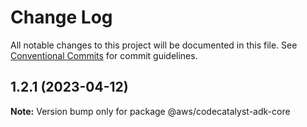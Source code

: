 # Change Log

All notable changes to this project will be documented in this file.
See [Conventional Commits](https://conventionalcommits.org) for commit guidelines.

## 1.2.1 (2023-04-12)

**Note:** Version bump only for package @aws/codecatalyst-adk-core
